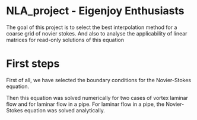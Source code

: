 # NLA_project - Eigenjoy Enthusiasts
The goal of this project is to select the best interpolation method for a coarse grid of novier stokes. And also to analyse the applicability of linear matrices for read-only solutions of this equation

# First steps

First of all, we have selected the boundary conditions for the Novier-Stokes equation. 

Then this equation was solved numerically for two cases of vortex laminar flow and for laminar flow in a pipe. For laminar flow in a pipe, the Novier-Stokes equation was solved analytically.
